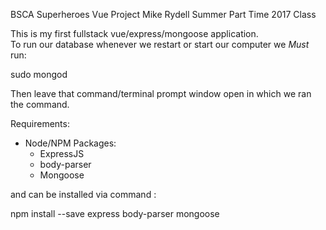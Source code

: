 BSCA Superheroes Vue Project
Mike Rydell
Summer Part Time 2017 Class

This is my first fullstack vue/express/mongoose application.  
To run our database whenever we restart or start our computer we *Must* run:

sudo mongod

Then leave that command/terminal prompt window open  in which we ran the command.

Requirements:
- Node/NPM Packages:
  - ExpressJS
  - body-parser
  - Mongoose

and can be installed via command :

  npm install --save express body-parser mongoose
